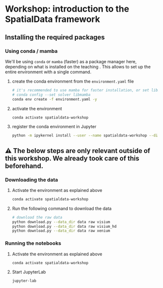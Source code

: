 # Workshop: introduction to the SpatialData framework

## Installing the required packages

### Using conda / mamba
We'll be using `conda` or `mamba` (faster) as a package manager here, depending on what is installed on the teaching . This allows to set up the entire environment with a single command.
1. create the conda environment from the `environment.yaml` file

    ```bash
    # it's recommended to use mamba for faster installation, or set libmamba as the default solver
    # conda config --set solver libmamba
    conda env create -f environment.yaml -y
    ```

2. activate the environment
    ```bash
    conda activate spatialdata-workshop
    ```

3. register the conda environment in Jupyter
    ```bash
    python -m ipykernel install --user --name spatialdata-workshop --display-name "Python (SpatialData Workshop)"
    ```

## :warning: **The below steps are only relevant outside of this workshop.** We already took care of this beforehand.

### Downloading the data
1. Activate the environment as explained above
    ```bash
    conda activate spatialdata-workshop
    ```
2. Run the following command to download the data
    ```bash
    # download the raw data
    python download.py --data_dir data raw visium
    python download.py --data_dir data raw visium_hd
    python download.py --data_dir data raw xenium
    ```

### Running the notebooks
1. Activate the environment as explained above
    ```bash
    conda activate spatialdata-workshop
    ```
2. Start JupyterLab
    ```bash
    jupyter-lab
    ```